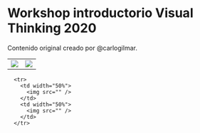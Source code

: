 # Workshop introductorio Visual Thinking 2020

Contenido original creado por @carlogilmar.

<table width="100%">

  <tr>
    <td width="50%">
      <img src="https://github.com/visualpartnership/introworkshop/assets/17634377/7d3f93c3-3972-4be7-8da4-010e58949d06" />
    </td>
    <td width="50%">
      <img src="https://github.com/visualpartnership/introworkshop/assets/17634377/4a3116ee-7cf7-4bce-a3f2-095ccd27255f" />
    </td>
  </tr>

  
</table>


```
  <tr>
    <td width="50%">
      <img src="" />
    </td>
    <td width="50%">
      <img src="" />
    </td>
  </tr>
```
